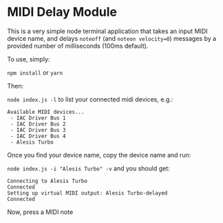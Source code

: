 # MIDI Delay Module

This is a very simple node terminal application that takes an input MIDI device name, and delays `noteoff`
(and `noteon velocity=0`) messages by a provided number of milliseconds (100ms default).

To use, simply:

`npm install` or `yarn`

Then:

`node index.js -l` to list your connected midi devices, e.g.:

```
Available MIDI devices...
 - IAC Driver Bus 1
 - IAC Driver Bus 2
 - IAC Driver Bus 3
 - IAC Driver Bus 4
 - Alesis Turbo
 ```

Once you find your device name, copy the device name and run:

`node index.js -i "Alesis Turbo" -v` and you should get:

```
Connecting to Alesis Turbo
Connected
Setting up virtual MIDI output: Alesis Turbo-delayed
Connected
```

Now, press a MIDI note
